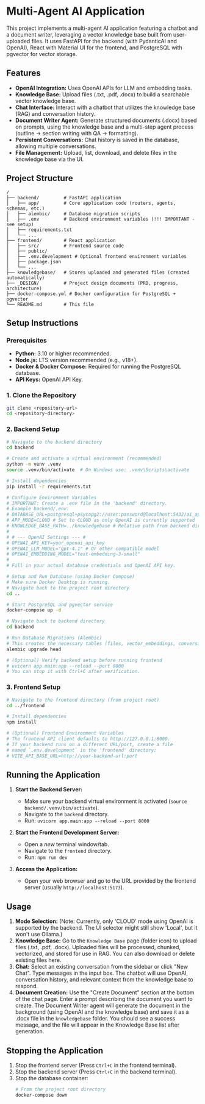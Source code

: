# Multi-Agent AI Application

This project implements a multi-agent AI application featuring a chatbot and a document writer, leveraging a vector knowledge base built from user-uploaded files. It uses FastAPI for the backend (with PydanticAI and OpenAI), React with Material UI for the frontend, and PostgreSQL with pgvector for vector storage.

## Features

*   **OpenAI Integration:** Uses OpenAI APIs for LLM and embedding tasks.
*   **Knowledge Base:** Upload files (.txt, .pdf, .docx) to build a searchable vector knowledge base.
*   **Chat Interface:** Interact with a chatbot that utilizes the knowledge base (RAG) and conversation history.
*   **Document Writer Agent:** Generate structured documents (.docx) based on prompts, using the knowledge base and a multi-step agent process (outline -> section writing with QA -> formatting).
*   **Persistent Conversations:** Chat history is saved in the database, allowing multiple conversations.
*   **File Management:** Upload, list, download, and delete files in the knowledge base via the UI.

## Project Structure

```
/
├── backend/         # FastAPI application
│   ├── app/         # Core application code (routers, agents, schemas, etc.)
│   ├── alembic/     # Database migration scripts
│   ├── .env         # Backend environment variables (!!! IMPORTANT - see setup)
│   ├── requirements.txt
│   └── ...
├── frontend/        # React application
│   ├── src/         # Frontend source code
│   ├── public/
│   ├── .env.development # Optional frontend environment variables
│   ├── package.json
│   └── ...
├── knowledgebase/   # Stores uploaded and generated files (created automatically)
├── _DESIGN/         # Project design documents (PRD, progress, architecture)
├── docker-compose.yml # Docker configuration for PostgreSQL + pgvector
└── README.md        # This file
```

## Setup Instructions

### Prerequisites

*   **Python:** 3.10 or higher recommended.
*   **Node.js:** LTS version recommended (e.g., v18+).
*   **Docker & Docker Compose:** Required for running the PostgreSQL database.
*   **API Keys:** OpenAI API Key.

### 1. Clone the Repository

```bash
git clone <repository-url>
cd <repository-directory>
```

### 2. Backend Setup

```bash
# Navigate to the backend directory
cd backend

# Create and activate a virtual environment (recommended)
python -m venv .venv
source .venv/bin/activate  # On Windows use: .venv\Scripts\activate

# Install dependencies
pip install -r requirements.txt

# Configure Environment Variables
# IMPORTANT: Create a .env file in the 'backend' directory.
# Example backend/.env:
# DATABASE_URL=postgresql+psycopg2://user:password@localhost:5432/ai_app_db
# APP_MODE=CLOUD # Set to CLOUD as only OpenAI is currently supported
# KNOWLEDGE_BASE_PATH=../knowledgebase # Relative path from backend dir
# 
# # --- OpenAI Settings --- #
# OPENAI_API_KEY=your_openai_api_key
# OPENAI_LLM_MODEL="gpt-4.1" # Or other compatible model
# OPENAI_EMBEDDING_MODEL="text-embedding-3-small"
#
# Fill in your actual database credentials and OpenAI API key.

# Setup and Run Database (using Docker Compose)
# Make sure Docker Desktop is running.
# Navigate back to the project root directory
cd .. 

# Start PostgreSQL and pgvector service
docker-compose up -d

# Navigate back to backend directory
cd backend

# Run Database Migrations (Alembic)
# This creates the necessary tables (files, vector_embeddings, conversations, chat_messages)
alembic upgrade head

# (Optional) Verify backend setup before running frontend
# uvicorn app.main:app --reload --port 8000
# You can stop it with Ctrl+C after verification.
```

### 3. Frontend Setup

```bash
# Navigate to the frontend directory (from project root)
cd ../frontend 

# Install dependencies
npm install

# (Optional) Frontend Environment Variables
# The frontend API client defaults to http://127.0.0.1:8000.
# If your backend runs on a different URL/port, create a file 
# named `.env.development` in the 'frontend' directory:
# VITE_API_BASE_URL=http://your-backend-url:port
```

## Running the Application

1.  **Start the Backend Server:**
    *   Make sure your backend virtual environment is activated (`source backend/.venv/bin/activate`).
    *   Navigate to the `backend` directory.
    *   Run: `uvicorn app.main:app --reload --port 8000`

2.  **Start the Frontend Development Server:**
    *   Open a *new* terminal window/tab.
    *   Navigate to the `frontend` directory.
    *   Run: `npm run dev`

3.  **Access the Application:**
    *   Open your web browser and go to the URL provided by the frontend server (usually `http://localhost:5173`).

## Usage

1.  **Mode Selection:** (Note: Currently, only 'CLOUD' mode using OpenAI is supported by the backend. The UI selector might still show 'Local', but it won't use Ollama.)
2.  **Knowledge Base:** Go to the `Knowledge Base` page (folder icon) to upload files (.txt, .pdf, .docx). Uploaded files will be processed, chunked, vectorized, and stored for use in RAG.
    You can also download or delete existing files here.
3.  **Chat:** Select an existing conversation from the sidebar or click "New Chat". Type messages in the input box. The chatbot will use OpenAI, conversation history, and relevant context from the knowledge base to respond.
4.  **Document Creation:** Use the "Create Document" section at the bottom of the chat page. Enter a prompt describing the document you want to create. The Document Writer agent will generate the document in the background (using OpenAI and the knowledge base) and save it as a .docx file in the `knowledgebase` folder.
    You should see a success message, and the file will appear in the Knowledge Base list after generation.

## Stopping the Application

1.  Stop the frontend server (Press `Ctrl+C` in the frontend terminal).
2.  Stop the backend server (Press `Ctrl+C` in the backend terminal).
3.  Stop the database container:
    ```bash
    # From the project root directory
    docker-compose down
    ``` 